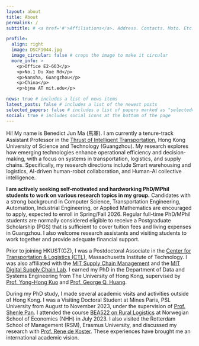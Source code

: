 ```yaml
---
layout: about
title: About
permalink: /
subtitle: # <a href='#'>Affiliations</a>. Address. Contacts. Moto. Etc.

profile:
  align: right
  image: DSCF1044.jpg
  image_circular: false # crops the image to make it circular
  more_info: >
    <p>Office E2-603</p>
    <p>No.1 Du Xue Rd</p>
    <p>Nansha, Guangzhou</p>
    <p>China</p>
    <p>bjma AT mit.edu</p>

news: true # includes a list of news items
latest_posts: false # includes a list of the newest posts
selected_papers: false # includes a list of papers marked as "selected={true}"
social: true # includes social icons at the bottom of the page
---
```


Hi! My name is Benedict Jun Ma (馬軍). I am currently a tenure-track Assistant Professor in the [Thrust of Intelligent Transportation](https://facultyprofiles.hkust-gz.edu.cn/faculty-personal-page/MA-BenedictJun/junm), Hong Kong University of Science and Technology (Guangzhou). My research explores how emerging technologies enhance operational efficiency and decision-making, with a focus on systems in transportation, logistics, and supply chains. Specifically, my research directions include Smart warehousing and logistics, AI-driven human-robot collaboration, and Human-AI collective intelligence.

**I am actively seeking self-motivated and hardworking PhD/MPhil students to work on various research topics in my group.** Candidates with a strong background in Computer Science, Transportation Engineering, Automation, Industrial Engineering, or Applied Mathematics are encouraged to apply, expected to enroll in Spring/Fall 2026. Regular full-time PhD/MPhil students are normally considered eligible to receive a Postgraduate Scholarship (PGS) that is sufficient to cover tuition fees and living expenses in Guangzhou. I also welcome research assistants and visiting students to work together and provide adequate financial support.

Prior to joining HKUST(GZ), I was a Postdoctoral Associate in the [Center for Transportation & Logistics (CTL)](https://ctl.mit.edu/about/bio/benedict-jun-ma), Massachusetts Institute of Technology. I was also affiliated with the [MIT Supply Chain Management](https://scm.mit.edu/people/benedict-jun-ma/) and the [MIT Digital Supply Chain Lab](https://digitalsc.mit.edu). I earned my PhD in the Department of Data and Systems Engineering from The University of Hong Kong, supervised by [Prof. Yong-Hong Kuo](https://www.dase.hku.hk/people/y-h-kuo) and [Prof. George Q. Huang](https://www.polyu.edu.hk/ise/people/academic-staff/george-huang/). 

During my PhD study, I made several academic visits and activities outside of Hong Kong. I was a Visiting Doctoral Student at Mines Paris, PSL University from August to November 2023, under the supervision of [Prof. Shenle Pan](https://cv.hal.science/shenle-pan). I attended the course [BEA522 on Rural Logistics](https://www.nhh.no/en/courses/rural-logistics/) at Norwegian School of Economics (NHH) in July 2023. I also visited the Rotterdam School of Management (RSM), Erasmus University, and discussed my research with [Prof. Rene de Koster](https://www.rsm.nl/people/rene-de-koster/). These experiences have brought me an international academic vision.
